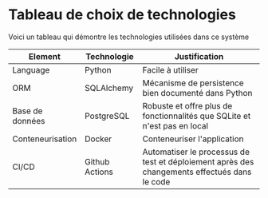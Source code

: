 # Tableau de choix de technologies
Voici un tableau qui démontre les technologies utilisées dans ce système

| Element | Technologie | Justification |
| --- | ----------- | -------------- | 
| Language | Python | Facile à utiliser
| ORM | SQLAlchemy | Mécanisme de persistence bien documenté dans Python
| Base de données | PostgreSQL | Robuste et offre plus de fonctionnalités que SQLite et n'est pas en local
| Conteneurisation | Docker | Conteneuriser l'application
| CI/CD | Github Actions | Automatiser le processus de test et déploiement après des changements effectués dans le code